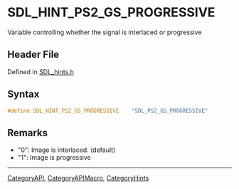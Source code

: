 # SDL_HINT_PS2_GS_PROGRESSIVE

Variable controlling whether the signal is interlaced or progressive

## Header File

Defined in [SDL_hints.h](https://github.com/libsdl-org/SDL/blob/SDL2/include/SDL_hints.h)

## Syntax

```c
#define SDL_HINT_PS2_GS_PROGRESSIVE    "SDL_PS2_GS_PROGRESSIVE"
```

## Remarks

- "0": Image is interlaced. (default)
- "1": Image is progressive

----
[CategoryAPI](CategoryAPI), [CategoryAPIMacro](CategoryAPIMacro), [CategoryHints](CategoryHints)

